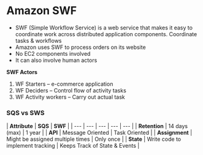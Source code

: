# Amazon SWF

* SWF \(Simple Workflow Service\) is a web service that makes it easy to coordinate work across distributed application components. Coordinate tasks & workflows
* Amazon uses SWF to process orders on its website
* No EC2 components involved
* It can also involve human actors

**SWF Actors**

1. WF Starters – e-commerce application
2. WF Deciders – Control flow of activity tasks
3. WF Activity workers – Carry out actual task

### **SQS vs SWS**

| **Attribute** | **SQS** | **SWF** |
| --- | --- | --- | --- | --- |
| **Retention** | 14 days \(max\) | 1 year |
| **API** | Message Oriented | Task Oriented |
| **Assignment** | Might be assigned multiple times | Only once |
| **State** | Write code to implement tracking | Keeps Track of State & Events |

